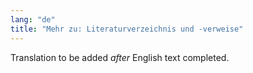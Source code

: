 ```yaml
---
lang: "de"
title: "Mehr zu: Literaturverzeichnis und -verweise"
---
```

Translation to be added _after_ English text completed.
